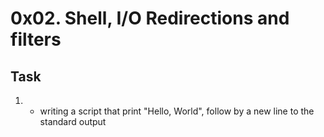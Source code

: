 # 0x02. Shell, I/O Redirections and filters
  ## Task
1. - writing a script that print "Hello, World", follow by a new line to the standard output


